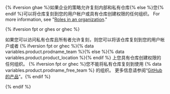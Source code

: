 {% ifversion ghae %}如果企业的策略允许复刻内部和私有仓库{% else %}您{% endif %}可以将仓库复刻到您的用户帐户或具有仓库创建权限的任何组织。 For more information, see "[Roles in an organization](/organizations/managing-peoples-access-to-your-organization-with-roles/roles-in-an-organization)."

{% ifversion fpt or ghes or ghec %}

如果您可以访问私有仓库且所有者允许复刻，则您可以将该仓库复刻到您的用户帐户或者 {% ifversion fpt or ghec %}{% data variables.product.prodname_team %}{% else %}{% data variables.product.product_location %}{% endif %} 上您具有仓库创建权限的任何组织。 {% ifversion fpt or ghec %}您不能将私有仓库复刻到使用 {% data variables.product.prodname_free_team %} 的组织。 更多信息请参阅“[GitHub 的产品](/articles/githubs-products)”。{% endif %}

{% endif %}
